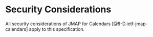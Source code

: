 # Security Considerations

All security considerations of JMAP for Calendars [@!I-D.ietf-jmap-calendars] apply to this specification.
